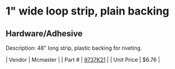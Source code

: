 # 1" wide loop strip, plain backing
## Hardware/Adhesive
Description: 	48" long strip, plastic backing for riveting.  

| Vendor | Mcmaster | 
| Part # | [9737K21](http://www.mcmaster.com/) | 
| Unit Price | $6.76 | 
